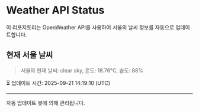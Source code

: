 
# Weather API Status

이 리포지토리는 OpenWeather API를 사용하여 서울의 날씨 정보를 자동으로 업데이트합니다.

## 현재 서울 날씨
> 서울의 현재 날씨: clear sky, 온도: 18.76°C, 습도: 88%

⏳ 업데이트 시간: 2025-09-21 14:19:10 (UTC)

---
자동 업데이트 봇에 의해 관리됩니다.
